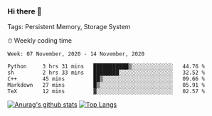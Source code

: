 ### Hi there 👋

Tags: Persistent Memory, Storage System

<!--

[![Anurag's github stats](https://github-readme-stats.vercel.app/api?username=wwyf)](https://github.com/anuraghazra/github-readme-stats)

[![Anurag's github stats](https://github-readme-stats.vercel.app/api?username=wwyf&count_private=true)](https://github.com/anuraghazra/github-readme-stats)


[![Top Langs](https://github-readme-stats.vercel.app/api/top-langs/?username=wwyf&count_private=true&&hide=jupyter%20notebook,html)](https://github.com/anuraghazra/github-readme-stats)



-->


⏱ Weekly coding time

<!--START_SECTION:waka-->
```text
Week: 07 November, 2020 - 14 November, 2020

Python     3 hrs 31 mins   ███████████▒░░░░░░░░░░░░░   44.76 % 
sh         2 hrs 33 mins   ████████░░░░░░░░░░░░░░░░░   32.52 % 
C++        45 mins         ██▒░░░░░░░░░░░░░░░░░░░░░░   09.66 % 
Markdown   27 mins         █▒░░░░░░░░░░░░░░░░░░░░░░░   05.91 % 
TeX        12 mins         ▓░░░░░░░░░░░░░░░░░░░░░░░░   02.57 % 
```
<!--END_SECTION:waka-->



[![Anurag's github stats](https://github-readme-stats.vercel.app/api?username=wwyf&count_private=true&show_icons=true&hide_border=true)](https://github.com/anuraghazra/github-readme-stats) [![Top Langs](https://github-readme-stats.vercel.app/api/top-langs/?username=wwyf&count_private=true&hide=jupyter%20notebook,html&langs_count=10&layout=compact&hide_border=true)](https://github.com/anuraghazra/github-readme-stats)

<!--

[![willianrod's wakatime stats](https://github-readme-stats.vercel.app/api/wakatime?username=wwyf)](https://github.com/anuraghazra/github-readme-stats)


-->
